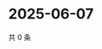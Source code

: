 # 2025-06-07

共 0 条

<!-- BEGIN ZHIHUQUESTIONS -->
<!-- 最后更新时间 Sat Jun 07 2025 05:10:33 GMT+0800 (China Standard Time) -->

<!-- END ZHIHUQUESTIONS -->
